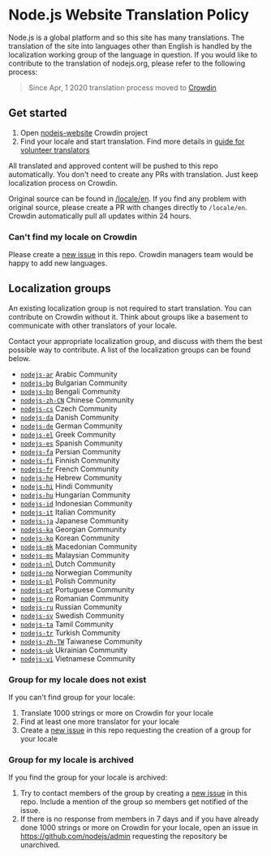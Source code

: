 # Node.js Website Translation Policy

Node.js is a global platform and so this site has many translations. The translation of the site into
languages other than English is handled by the localization working group of the language in question. If you
would like to contribute to the translation of nodejs.org, please refer to the following process:

> Since Apr, 1 2020 translation process moved to [Crowdin](https://crowdin.com/project/nodejs-website)

## Get started

1. Open [nodejs-website](https://crowdin.com/project/nodejs-website) Crowdin project
2. Find your locale and start translation. Find more details in [guide for volunteer translators](https://support.crowdin.com/for-volunteer-translators/)

All translated and approved content will be pushed to this repo automatically. You don't need to create any PRs with translation. Just keep localization process on Crowdin.

Original source can be found in [/locale/en](https://github.com/nodejs/nodejs.org/tree/main/locale/en). If you find any problem with original source, please create a PR with changes directly to `/locale/en`. Crowdin automatically pull all updates within 24 hours.

### Can't find my locale on Crowdin

Please create a [new issue](https://github.com/nodejs/nodejs.org/issues/new?template=03-i18n.md) in this repo. Crowdin managers team would be happy to add new languages. 

## Localization groups

An existing localization group is not required to start translation. You can contribute on Crowdin without it. Think about groups like a basement to communicate with other translators of your locale.

Contact your appropriate localization group, and discuss with them the best possible way to contribute. A list of the localization groups can be found below.

* [`nodejs-ar`](https://github.com/nodejs/nodejs-ar) Arabic Community
* [`nodejs-bg`](https://github.com/nodejs/nodejs-bg) Bulgarian Community
* [`nodejs-bn`](https://github.com/nodejs/nodejs-bn) Bengali Community
* [`nodejs-zh-CN`](https://github.com/nodejs/nodejs-zh-CN) Chinese Community
* [`nodejs-cs`](https://github.com/nodejs/nodejs-cs) Czech Community
* [`nodejs-da`](https://github.com/nodejs/nodejs-da) Danish Community
* [`nodejs-de`](https://github.com/nodejs/nodejs-de) German Community
* [`nodejs-el`](https://github.com/nodejs/nodejs-el) Greek Community
* [`nodejs-es`](https://github.com/nodejs/nodejs-es) Spanish Community
* [`nodejs-fa`](https://github.com/nodejs/nodejs-fa) Persian Community
* [`nodejs-fi`](https://github.com/nodejs/nodejs-fi) Finnish Community
* [`nodejs-fr`](https://github.com/nodejs/nodejs-fr) French Community
* [`nodejs-he`](https://github.com/nodejs/nodejs-he) Hebrew Community
* [`nodejs-hi`](https://github.com/nodejs/nodejs-hi) Hindi Community
* [`nodejs-hu`](https://github.com/nodejs/nodejs-hu) Hungarian Community
* [`nodejs-id`](https://github.com/nodejs/nodejs-id) Indonesian Community
* [`nodejs-it`](https://github.com/nodejs/nodejs-it) Italian Community
* [`nodejs-ja`](https://github.com/nodejs/nodejs-ja) Japanese Community
* [`nodejs-ka`](https://github.com/nodejs/nodejs-ka) Georgian Community
* [`nodejs-ko`](https://github.com/nodejs/nodejs-ko) Korean Community
* [`nodejs-mk`](https://github.com/nodejs/nodejs-mk) Macedonian Community
* [`nodejs-ms`](https://github.com/nodejs/nodejs-ms) Malaysian Community
* [`nodejs-nl`](https://github.com/nodejs/nodejs-nl) Dutch Community
* [`nodejs-no`](https://github.com/nodejs/nodejs-no) Norwegian Community
* [`nodejs-pl`](https://github.com/nodejs/nodejs-pl) Polish Community
* [`nodejs-pt`](https://github.com/nodejs/nodejs-pt) Portuguese Community
* [`nodejs-ro`](https://github.com/nodejs/nodejs-ro) Romanian Community
* [`nodejs-ru`](https://github.com/nodejs/nodejs-ru) Russian Community
* [`nodejs-sv`](https://github.com/nodejs/nodejs-sv) Swedish Community
* [`nodejs-ta`](https://github.com/nodejs/nodejs-ta) Tamil Community
* [`nodejs-tr`](https://github.com/nodejs/nodejs-tr) Turkish Community
* [`nodejs-zh-TW`](https://github.com/nodejs/nodejs-zh-TW) Taiwanese Community
* [`nodejs-uk`](https://github.com/nodejs/nodejs-uk) Ukrainian Community
* [`nodejs-vi`](https://github.com/nodejs/nodejs-vi) Vietnamese Community

### Group for my locale does not exist

If you can't find group for your locale:

1. Translate 1000 strings or more on Crowdin for your locale
2. Find at least one more translator for your locale
3. Create a [new issue](https://github.com/nodejs/nodejs.org/issues/new?template=03-i18n.md) in this repo requesting the creation of a group for your locale

### Group for my locale is archived

If you find the group for your locale is archived:

1. Try to contact members of the group by creating a [new issue](https://github.com/nodejs/nodejs.org/issues/new?template=03-i18n.md) in this repo. Include a mention of the group so members get notified of the issue.
2. If there is no response from members in 7 days and if you have already done 1000 strings or more on Crowdin for your locale, open an issue in https://github.com/nodejs/admin requesting the repository be unarchived.
